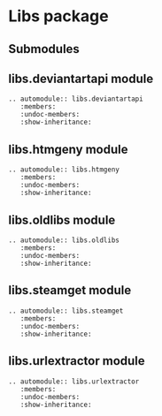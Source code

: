 # Libs package

## Submodules

## libs.deviantartapi module

```{eval-rst}
.. automodule:: libs.deviantartapi
   :members:
   :undoc-members:
   :show-inheritance:
```

## libs.htmgeny module

```{eval-rst}
.. automodule:: libs.htmgeny
   :members:
   :undoc-members:
   :show-inheritance:
```

## libs.oldlibs module

```{eval-rst}
.. automodule:: libs.oldlibs
   :members:
   :undoc-members:
   :show-inheritance:
```

## libs.steamget module

```{eval-rst}
.. automodule:: libs.steamget
   :members:
   :undoc-members:
   :show-inheritance:
```

## libs.urlextractor module

```{eval-rst}
.. automodule:: libs.urlextractor
   :members:
   :undoc-members:
   :show-inheritance:
```

